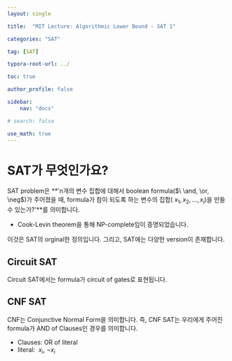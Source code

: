```yaml
---
layout: single

title:  "MIT Lecture: Algorithmic Lower Bound - SAT 1"

categories: "SAT"

tag: [SAT]

typora-root-url: ../

toc: true

author_profile: false

sidebar:
    nav: "docs"

# search: false

use_math: true
---
```




# SAT가 무엇인가요?

SAT problem은 **'n개의 변수 집합에 대해서 boolean formula($\ \and, \or, \neg$)가 주어졌을 때, formula가 참이 되도록 하는 변수의 집합($\ x_1, x_2, ..., x_i$)을 만들 수 있는가?'**를 의미합니다.

- Cook-Levin theorem을 통해 NP-complete임이 증명되었습니다.

  

이것은 SAT의 orginal한 정의입니다. 그리고, SAT에는 다양한 version이 존재합니다.



## Circuit SAT

Circuit SAT에서는 formula가 circuit of gates로 표현됩니다.

 

## CNF SAT

CNF는 Conjunctive Normal Form을 의미합니다. 즉, CNF SAT는 우리에게 주어진 formula가 AND of Clauses인 경우를 의미합니다.

- Clauses: OR of literal
- literal: $\ x_i$, $\neg x_i$​
